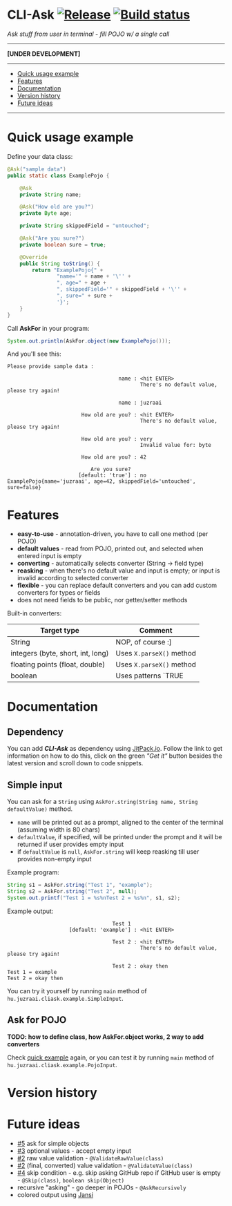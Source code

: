 # CLI-Ask [![Release](https://jitpack.io/v/juzraai/cli-ask.svg)](https://jitpack.io/#juzraai/cli-ask) [![Build status](https://travis-ci.org/juzraai/cli-ask.svg)](https://travis-ci.org/juzraai/cli-ask)

*Ask stuff from user in terminal - fill POJO w/ a single call*

---

**[UNDER DEVELOPMENT]**

---

* [Quick usage example](#quick-usage-example)
* [Features](#features)
* [Documentation](#documentation)
* [Version history](#version-history)
* [Future ideas](#future-ideas)

---



# Quick usage example

Define your data class:

```java
@Ask("sample data")
public static class ExamplePojo {

    @Ask
    private String name;

    @Ask("How old are you?")
    private Byte age;

    private String skippedField = "untouched";

    @Ask("Are you sure?")
    private boolean sure = true;

    @Override
    public String toString() {
        return "ExamplePojo{" +
                "name='" + name + '\'' +
                ", age=" + age +
                ", skippedField='" + skippedField + '\'' +
                ", sure=" + sure +
                '}';
    }
}
```

Call **AskFor** in your program:

```java
System.out.println(AskFor.object(new ExamplePojo()));
```

And you'll see this:

```
Please provide sample data :

                                    name : <hit ENTER>
                                           There's no default value, please try again!

                                    name : juzraai

                        How old are you? : <hit ENTER>
                                           There's no default value, please try again!

                        How old are you? : very
                                           Invalid value for: byte

                        How old are you? : 42

                           Are you sure?
                       [default: 'true'] : no
ExamplePojo{name='juzraai', age=42, skippedField='untouched', sure=false}
```



# Features

* **easy-to-use** - annotation-driven, you have to call one method (per POJO)
* **default values** - read from POJO, printed out, and selected when entered input is empty
* **converting** - automatically selects converter (String -> field type)
* **reasking** - when there's no default value and input is empty; or input is invalid according to selected converter
* **flexible** - you can replace default converters and you can add custom converters for types or fields 
* does not need fields to be public, nor getter/setter methods

Built-in converters:

Target type                       | Comment 
----------------------------------|--------
String                            | NOP, of course :]
integers (byte, short, int, long) | Uses `X.parseX()` method
floating points (float, double)   | Uses `X.parseX()` method
boolean                           | Uses patterns `TRUE|YES|ON|1` and `FALSE|NO|OFF|0`



# Documentation


## Dependency

You can add ***CLI-Ask*** as dependency using [JitPack.io](https://jitpack.io/#juzraai/cli-ask). Follow the link to get information on how to do this, click on the green *"Get it"* button besides the latest version and scroll down to code snippets.


## Simple input

You can ask for a `String` using `AskFor.string(String name, String defaultValue)` method.

* `name` will be printed out as a prompt, aligned to the center of the terminal (assuming width is 80 chars)
* `defaultValue`, if specified, will be printed under the prompt and it will be returned if user provides empty input
* if `defaultValue` is `null`, `AskFor.string` will keep reasking till user provides non-empty input

Example program:

```java
String s1 = AskFor.string("Test 1", "example");
String s2 = AskFor.string("Test 2", null);
System.out.printf("Test 1 = %s%nTest 2 = %s%n", s1, s2);
```

Example output:

```
                                  Test 1
                    [default: 'example'] : <hit ENTER>

                                  Test 2 : <hit ENTER>
                                           There's no default value, please try again!

                                  Test 2 : okay then
Test 1 = example
Test 2 = okay then
```

You can try it yourself by running `main` method of `hu.juzraai.cliask.example.SimpleInput`.

## Ask for POJO

**TODO: how to define class, how AskFor.object works, 2 way to add converters**

Check [quick example](#quick-usage-example) again, or you can test it by running `main` method of `hu.juzraai.cliask.example.PojoInput`.
 


# Version history
 
# Future ideas
 
* [#5](https://github.com/juzraai/cli-ask/issues/5) ask for simple objects
* [#3](https://github.com/juzraai/cli-ask/issues/3) optional values - accept empty input
* [#2](https://github.com/juzraai/cli-ask/issues/2) raw value validation - `@ValidateRawValue(class)`
* [#2](https://github.com/juzraai/cli-ask/issues/2) (final, converted) value validation - `@ValidateValue(class)`
* [#4](https://github.com/juzraai/cli-ask/issues/4) skip condition - e.g. skip asking GitHub repo if GitHub user is empty - `@Skip(class)`, `boolean skip(Object)`
* recursive "asking" - go deeper in POJOs - `@AskRecursively`
* colored output using [Jansi](https://github.com/fusesource/jansi)